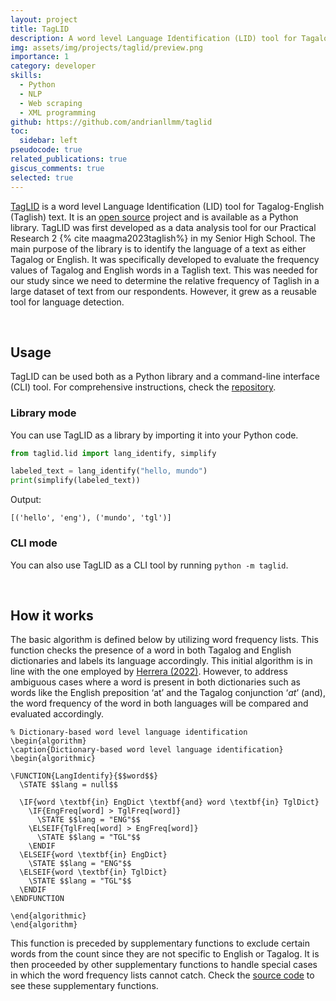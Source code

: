 ```yaml
---
layout: project
title: TagLID
description: A word level Language Identification (LID) tool for Tagalog-English (Taglish) text.
img: assets/img/projects/taglid/preview.png
importance: 1
category: developer
skills:
  - Python
  - NLP
  - Web scraping
  - XML programming
github: https://github.com/andrianllmm/taglid
toc:
  sidebar: left
pseudocode: true
related_publications: true
giscus_comments: true
selected: true
---
```


[TagLID](https://github.com/andrianllmm/taglid) is a word level Language Identification (LID) tool for Tagalog-English (Taglish) text. It is an [open source](https://github.com/andrianllmm/taglid) project and is available as a Python library. TagLID was first developed as a data analysis tool for our Practical Research 2 {% cite maagma2023taglish%} in my Senior High School. The main purpose of the library is to identify the language of a text as either Tagalog or English. It was specifically developed to evaluate the frequency values of Tagalog and English words in a Taglish text. This was needed for our study since we need to determine the relative frequency of Taglish in a large dataset of text from our respondents. However, it grew as a reusable tool for language detection.

<br>

## Usage

TagLID can be used both as a Python library and a command-line interface (CLI) tool. For comprehensive instructions, check the [repository](https://github.com/andrianllmm/taglid/#usage).

### Library mode

You can use TagLID as a library by importing it into your Python code.

```python
from taglid.lid import lang_identify, simplify

labeled_text = lang_identify("hello, mundo")
print(simplify(labeled_text))

```

Output:

```plaintext
[('hello', 'eng'), ('mundo', 'tgl')]
```

### CLI mode

You can also use TagLID as a CLI tool by running `python -m taglid`.

<script src="https://asciinema.org/a/QYzCSjTuhHuEvhw4cUsWCJMJV.js" id="asciicast-QYzCSjTuhHuEvhw4cUsWCJMJV" async="true"></script>

<br>

## How it works

The basic algorithm is defined below by utilizing word frequency lists. This function checks the presence of a word in both Tagalog and English dictionaries and labels its language accordingly. This initial algorithm is in line with the one employed by [Herrera (2022)](https://aclanthology.org/2022.lrec-1.225). However, to address ambiguous cases where a word is present in both dictionaries such as words like the English preposition ‘at’ and the Tagalog conjunction ‘<i>at</i>’ (and), the word frequency of the word in both languages will be compared and evaluated accordingly.

```pseudocode
% Dictionary-based word level language identification
\begin{algorithm}
\caption{Dictionary-based word level language identification}
\begin{algorithmic}

\FUNCTION{LangIdentify}{$$word$$}
  \STATE $$lang = null$$

  \IF{word \textbf{in} EngDict \textbf{and} word \textbf{in} TglDict}
    \IF{EngFreq[word] > TglFreq[word]}
      \STATE $$lang = "ENG"$$
    \ELSEIF{TglFreq[word] > EngFreq[word]}
      \STATE $$lang = "TGL"$$
    \ENDIF
  \ELSEIF{word \textbf{in} EngDict}
    \STATE $$lang = "ENG"$$
  \ELSEIF{word \textbf{in} TglDict}
    \STATE $$lang = "TGL"$$
  \ENDIF
\ENDFUNCTION

\end{algorithmic}
\end{algorithm}
```

This function is preceded by supplementary functions to exclude certain words from the count since they are not specific to English or Tagalog.
It is then proceeded by other supplementary functions to handle special cases in which the word frequency lists cannot catch.
Check the [source code](https://github.com/andrianllmm/tagLID/blob/main/src/taglid/lid.py) to see these supplementary functions.
